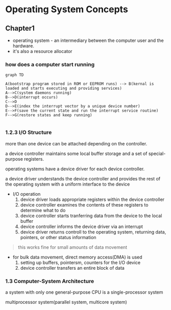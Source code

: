 # Operating System Concepts

## Chapter1

* operating system - an intermediary between the computer user and the hardware. 
* it's also a resource allocator

### how does a computer start running

```mermaid
graph TD

A(bootstrap program stored in ROM or EEPROM runs) --> B(kernal is loaded and starts executing and providing services)
A-->C(system daemons running)
B-->D(interrupt occurs)
C-->D
D-->E(index the interrupt vector by a unique device number)
E-->F(save the current state and run the interrupt service routine)
F-->G(restore states and keep running)


```

### 1.2.3 I/O Structure

more than one device can be attached depending on the controller.

a device controller maintains some local buffer storage and a set of special-purpose registers.

operating systems have a device driver for each device controller.

a device driver understands the device controller and provides the rest of the operating system with a uniform interface to the device

*   I/O operation
    1.  device driver loads appropriate registers within the device controller
    2.  device controller examines the contents of these registers to determine what to do
    3.  device controller starts tranferring data from the device to the local buffer
    4.  device controller informs the device driver via an interrupt
    5.  device driver returns controll to the operating system, returning data, pointers, or other status information

>   this works fine for small amounts of data movement

*   for bulk data movement, direct memory access(DMA) is used
    1.  setting up buffers, pointersm, counters for the I/O device
    2.  device controller transfers an entire block of data

### 1.3 Computer-System Architecture

a system with only one general-purpose CPU is a single-processor system

multiprocessor system(parallel system, multicore system)

